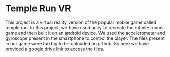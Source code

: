 # Temple Run VR

This project is a virtual reality version of the popular mobile game called temple run. In this project, we have used unity to recreate the infinite runner game and then built it on an android device. We used the accelerometer and gyroscope present in the smartphone to control the player. The files present in our game were too big to be uploaded on github, So here we have provided a [google drive link](https://drive.google.com/drive/folders/15b_ioz9-ey9-pH49q28OtmqId08TkqvV?usp=sharing) to access the files.